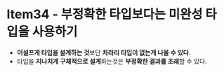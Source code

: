 # Item34 - 부정확한 타입보다는 미완성 타입을 사용하기
- **어설프게 타입을 설계하는 것**보단 **차라리 타입이 없는게 나을 수 있다.**
- 타입을 **지나치게 구체적으로 설계**하는것은 **부정확한 결과를 초래**할 수 있다.